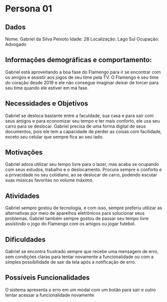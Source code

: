 # Persona 01

## Dados
Nome: Gabriel da Silva Peixoto
Idade: 28
Localização: Lago Sul
Ocupação: Advogado

## Informações demográficas e comportamento:
Gabriel está aproveitando a boa fase do Flamengo para ir se encontrar com os amigos e assistir aos jogos de seu time pela TV. O Flamengo é seu time do coração desde 2019 e ele não consegue imaginar deixar de torcer para seu time quando ele estiver em má fase.

## Necessidades e Objetivos
Gabriel se desloca bastante entre a faculdade, sua casa e para sair com seus amigos e para economizar seu tempo e ter mais conforto, ele usa seu carro para se deslocar.
Gabriel precisa de uma forma digital de seus documentos, pois ele tem a capacidade de perder as coisas com facilidade, exceto seu celular que sempre fica ao seu lado.

## Motivações
Gabriel adora utilizar seu tempo livre para o lazer, mas acaba se ocupando com seus estudos, trabalho e o deslocamento.
Procura sempre o conforto e a privacidade no seu cotidiano, ao se deslocar de carro, podendo escutar suas músicas favoritas no volume máximo.

## Atividades
Gabriel sempre gostou de tecnologia, e com isso, sempre preferiu utilizar as alternativas por meio de aparelhos eletrônicos para solucionar seus problemas.
Gabriel também sempre gostou de passar seu tempo livre assistindo o jogo do Flamengo com os amigos ou jogar futebol.

## Dificuldades
Gabriel se encontra frustrado sempre que recebe uma mensagem de erro, sem condições claras para tentar novamente a funcionalidade ou com a simples possibilidade de sair da tela após a notificação de erro.

## Possíveis Funcionalidades
O sistema apresenta o erro em um modal com um botão para sair e outro tentar acessar a funcionalidade novamente


